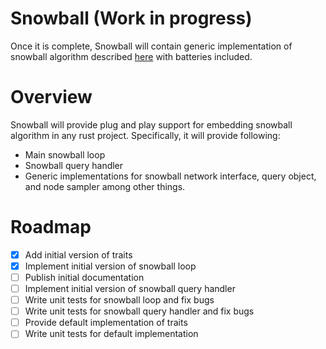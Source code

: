 # Snowball (Work in progress)
Once it is complete, Snowball will contain generic implementation of snowball algorithm described [here](https://ipfs.io/ipfs/QmUy4jh5mGNZvLkjies1RWM4YuvJh5o2FYopNPVYwrRVGV) with batteries included.

# Overview
Snowball will provide plug and play support for embedding snowball algorithm in any rust project. Specifically, it will provide following:
- Main snowball loop
- Snowball query handler
- Generic implementations for snowball network interface, query object, and node sampler among other things.

# Roadmap
- [x] Add initial version of traits
- [x] Implement initial version of snowball loop
- [ ] Publish initial documentation
- [ ] Implement initial version of snowball query handler
- [ ] Write unit tests for snowball loop and fix bugs
- [ ] Write unit tests for snowball query handler and fix bugs
- [ ] Provide default implementation of traits
- [ ] Write unit tests for default implementation

